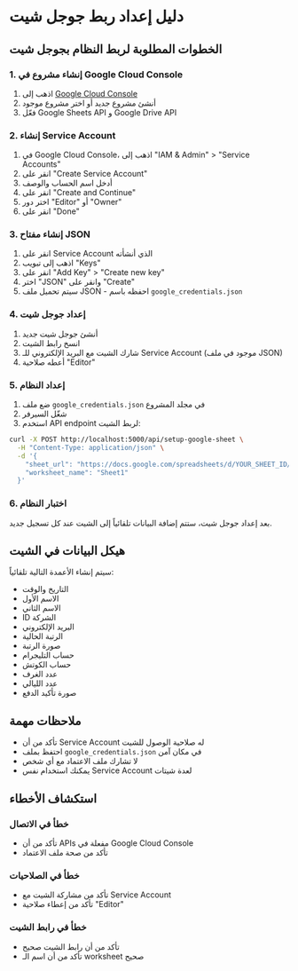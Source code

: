 # دليل إعداد ربط جوجل شيت

## الخطوات المطلوبة لربط النظام بجوجل شيت

### 1. إنشاء مشروع في Google Cloud Console

1. اذهب إلى [Google Cloud Console](https://console.cloud.google.com/)
2. أنشئ مشروع جديد أو اختر مشروع موجود
3. فعّل Google Sheets API و Google Drive API

### 2. إنشاء Service Account

1. في Google Cloud Console، اذهب إلى "IAM & Admin" > "Service Accounts"
2. انقر على "Create Service Account"
3. أدخل اسم الحساب والوصف
4. انقر على "Create and Continue"
5. اختر دور "Editor" أو "Owner"
6. انقر على "Done"

### 3. إنشاء مفتاح JSON

1. انقر على Service Account الذي أنشأته
2. اذهب إلى تبويب "Keys"
3. انقر على "Add Key" > "Create new key"
4. اختر "JSON" وانقر على "Create"
5. سيتم تحميل ملف JSON - احفظه باسم `google_credentials.json`

### 4. إعداد جوجل شيت

1. أنشئ جوجل شيت جديد
2. انسخ رابط الشيت
3. شارك الشيت مع البريد الإلكتروني للـ Service Account (موجود في ملف JSON)
4. أعطه صلاحية "Editor"

### 5. إعداد النظام

1. ضع ملف `google_credentials.json` في مجلد المشروع
2. شغّل السيرفر
3. استخدم API endpoint لربط الشيت:

```bash
curl -X POST http://localhost:5000/api/setup-google-sheet \
  -H "Content-Type: application/json" \
  -d '{
    "sheet_url": "https://docs.google.com/spreadsheets/d/YOUR_SHEET_ID/edit",
    "worksheet_name": "Sheet1"
  }'
```

### 6. اختبار النظام

بعد إعداد جوجل شيت، ستتم إضافة البيانات تلقائياً إلى الشيت عند كل تسجيل جديد.

## هيكل البيانات في الشيت

سيتم إنشاء الأعمدة التالية تلقائياً:

- التاريخ والوقت
- الاسم الأول
- الاسم الثاني  
- ID الشركة
- البريد الإلكتروني
- الرتبة الحالية
- صورة الرتبة
- حساب التليجرام
- حساب الكوتش
- عدد الغرف
- عدد الليالي
- صورة تأكيد الدفع

## ملاحظات مهمة

- تأكد من أن Service Account له صلاحية الوصول للشيت
- احتفظ بملف `google_credentials.json` في مكان آمن
- لا تشارك ملف الاعتماد مع أي شخص
- يمكنك استخدام نفس Service Account لعدة شيتات

## استكشاف الأخطاء

### خطأ في الاتصال
- تأكد من أن APIs مفعلة في Google Cloud Console
- تأكد من صحة ملف الاعتماد

### خطأ في الصلاحيات
- تأكد من مشاركة الشيت مع Service Account
- تأكد من إعطاء صلاحية "Editor"

### خطأ في رابط الشيت
- تأكد من أن رابط الشيت صحيح
- تأكد من أن اسم الـ worksheet صحيح

